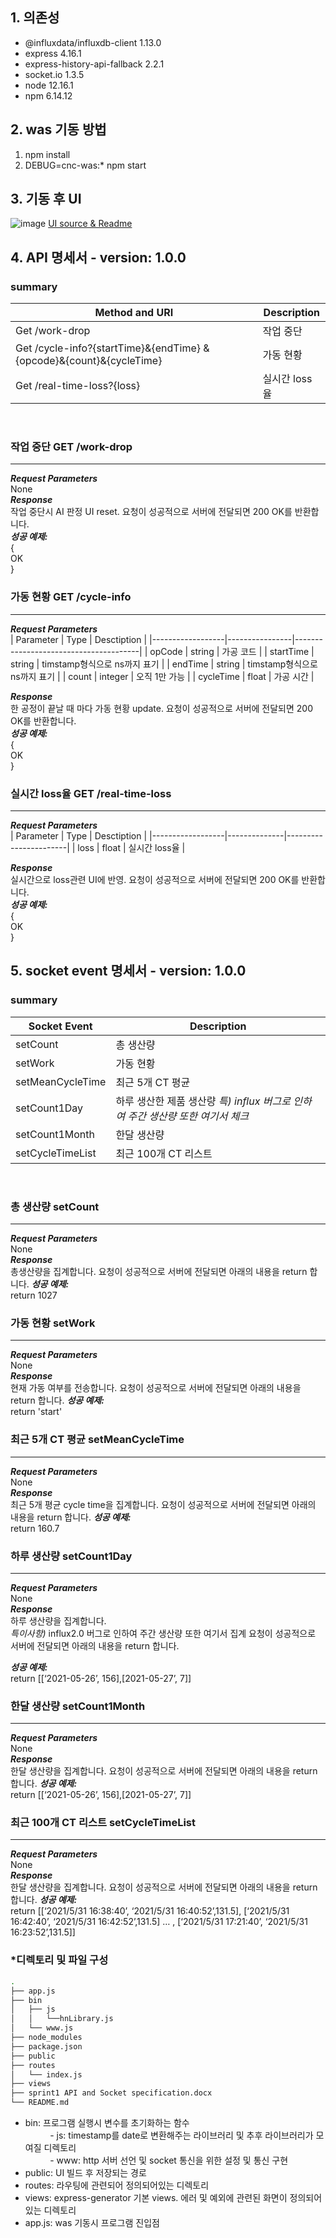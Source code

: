 ## 1. 의존성
* @influxdata/influxdb-client 1.13.0
* express 4.16.1
* express-history-api-fallback 2.2.1
* socket.io 1.3.5
* node 12.16.1
* npm 6.14.12 
## 2. was 기동 방법
1. npm install
2. DEBUG=cnc-was:* npm start
## 3. 기동 후 UI
![image](https://user-images.githubusercontent.com/33340094/120166343-706b4480-c237-11eb-9c4f-a90f2482d979.png)
[UI source & Readme](https://github.com/yeji3999/cncPrj/tree/sprint1)

## 4. API 명세서 - version: 1.0.0  
### summary  

|     Method and URI                                                               |     Description        |
|----------------------------------------------------------------------------------|------------------------|
|     Get   /work-drop                                                             |     작업 중단          |
|     Get   /cycle-info?{startTime}&{endTime}     &{opcode}&{count}&{cycleTime}    |     가동 현황          |
|     Get   /real-time-loss?{loss}                                                 |     실시간   loss율    |  
<br>

### 작업 중단 GET /work-drop
***
***Request Parameters***  
None  
***Response***  
작업 중단시 AI 판정 UI reset. 요청이 성공적으로 서버에 전달되면 200 OK를 반환합니다.  
***성공 예제:***  
{  
OK  
}  
### 가동 현황 GET /cycle-info
***    
***Request Parameters***  
|     Parameter    |     Type       |     Desctiption                       |
|------------------|----------------|---------------------------------------|
|     opCode       |     string     |     가공 코드                         |
|     startTime    |     string     |     timstamp형식으로 ns까지   표기    |
|     endTime      |     string     |     timstamp형식으로 ns까지 표기      |
|     count        |     integer    |     오직 1만 가능                     |
|     cycleTime    |     float      |     가공 시간                         |  

***Response***  
한 공정이 끝날 때 마다 가동 현황 update. 요청이 성공적으로 서버에 전달되면 200 OK를 반환합니다.  
***성공 예제:***  
{  
OK  
}  
### 실시간 loss율 GET /real-time-loss
***
***Request Parameters***  
|     Parameter    |     Type     |     Desctiption       |
|------------------|--------------|-----------------------|
|     loss         |     float    |      실시간 loss율    |  

***Response***  
실시간으로 loss관련 UI에 반영. 요청이 성공적으로 서버에 전달되면 200 OK를 반환합니다.  
***성공 예제:***  
{  
OK  
}  


## 5. socket event 명세서 - version: 1.0.0  
### summary  
|     Socket Event        |     Description                                                                              |
|-------------------------|----------------------------------------------------------------------------------------------|
|     setCount            |     총 생산량                                                                                |
|     setWork             |     가동 현황                                                                                |
|     setMeanCycleTime    |     최근 5개 CT 평균                                                                         |
|     setCount1Day        |     하루 생산한 제품 생산량     *특) influx 버그로 인하여     주간 생산량 또한 여기서 체크*    |
|     setCount1Month      |     한달 생산량                                                                              |
|     setCycleTimeList    |     최근 100개 CT 리스트                                                                     |
<br>

### 총 생산량 setCount  
***
***Request Parameters***  
None  
***Response***  
총생산량을 집계합니다. 요청이 성공적으로 서버에 전달되면 아래의 내용을 return 합니다. 
***성공 예제:***  
return 1027 

### 가동 현황 setWork
***
***Request Parameters***  
None  
***Response***  
현재 가동 여부를 전송합니다. 요청이 성공적으로 서버에 전달되면 아래의 내용을 return 합니다. 
***성공 예제:***  
return 'start' 

### 최근 5개 CT 평균 setMeanCycleTime
***
***Request Parameters***  
None  
***Response***  
최근 5개 평균 cycle time을 집계합니다. 요청이 성공적으로 서버에 전달되면 아래의 내용을 return 합니다. 
***성공 예제:***  
return 160.7 

### 하루 생산량 setCount1Day
***
***Request Parameters***  
None  
***Response***  
하루 생산량을 집계합니다.  
*특이사항)* influx2.0 버그로 인하여 주간 생산량 또한 여기서 집계
요청이 성공적으로 서버에 전달되면 아래의 내용을 return 합니다.

***성공 예제:***  
return [[‘2021-05-26’, 156],[2021-05-27’, 7]] 

### 한달 생산량 setCount1Month
***
***Request Parameters***  
None  
***Response***  
한달 생산량을 집계합니다. 요청이 성공적으로 서버에 전달되면 아래의 내용을 return 합니다. 
***성공 예제:***  
return [[‘2021-05-26’, 156],[2021-05-27’, 7]]

### 최근 100개 CT 리스트 setCycleTimeList
***
***Request Parameters***  
None  
***Response***  
한달 생산량을 집계합니다. 요청이 성공적으로 서버에 전달되면 아래의 내용을 return 합니다.
***성공 예제:***  
return [[‘2021/5/31 16:38:40’, ‘2021/5/31 16:40:52’,131.5], [‘2021/5/31 16:42:40’, ‘2021/5/31 16:42:52’,131.5] … , [‘2021/5/31 17:21:40’, ‘2021/5/31 16:23:52’,131.5]] 

### *디렉토리 및 파일 구성

```bash
.
├── app.js
├── bin
│   ├── js
│   │   └──hnLibrary.js
│   └── www.js
├── node_modules
├── package.json
├── public
├── routes
│   └── index.js
├── views
├── sprint1 API and Socket specification.docx
└── README.md
```

* bin: 프로그램 실행시 변수를 초기화하는 함수<br>
&nbsp;&nbsp;&nbsp;&nbsp;&nbsp;&nbsp;&nbsp;&nbsp;&nbsp;&nbsp;- js: timestamp를 date로 변환해주는 라이브러리 및 추후 라이브러리가 모여질 디렉토리<br>
&nbsp;&nbsp;&nbsp;&nbsp;&nbsp;&nbsp;&nbsp;&nbsp;&nbsp;&nbsp;- www: http 서버 선언 및 socket 통신을 위한 설정 및 통신 구현<br>
* public: UI 빌드 후 저장되는 경로
* routes: 라우팅에 관련되어 정의되어있는 디렉토리
* views: express-generator 기본 views. 에러 및 예외에 관련된 화면이 정의되어있는 디렉토리
* app.js: was 기동시 프로그램 진입점
